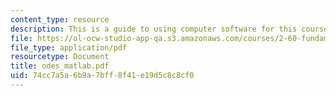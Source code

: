 ```yaml
---
content_type: resource
description: This is a guide to using computer software for this course.
file: https://ol-ocw-studio-app-qa.s3.amazonaws.com/courses/2-60-fundamentals-of-advanced-energy-conversion-spring-2004/74cc7a5a6b9a7bff8f41e19d5c8c8cf0_odes_matlab.pdf
file_type: application/pdf
resourcetype: Document
title: odes_matlab.pdf
uid: 74cc7a5a-6b9a-7bff-8f41-e19d5c8c8cf0
---
```

